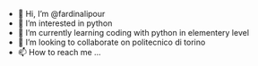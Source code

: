 - 👋 Hi, I’m @fardinalipour
- 👀 I’m interested in python
- 🌱 I’m currently learning coding with python in elementery level
- 💞️ I’m looking to collaborate on politecnico di torino
- 📫 How to reach me ...

<!---
fardinalipour/fardinalipour is a ✨ special ✨ repository because its `README.md` (this file) appears on your GitHub profile.
You can click the Preview link to take a look at your changes.
--->
